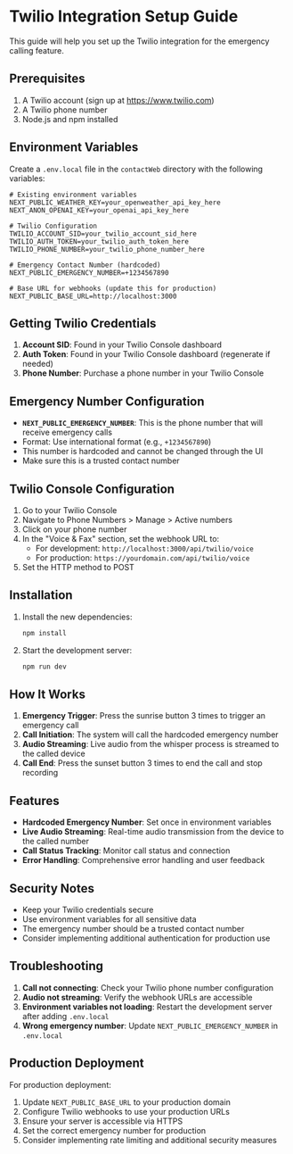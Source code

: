 # Twilio Integration Setup Guide

This guide will help you set up the Twilio integration for the emergency calling feature.

## Prerequisites

1. A Twilio account (sign up at https://www.twilio.com)
2. A Twilio phone number
3. Node.js and npm installed

## Environment Variables

Create a `.env.local` file in the `contactWeb` directory with the following variables:

```env
# Existing environment variables
NEXT_PUBLIC_WEATHER_KEY=your_openweather_api_key_here
NEXT_ANON_OPENAI_KEY=your_openai_api_key_here

# Twilio Configuration
TWILIO_ACCOUNT_SID=your_twilio_account_sid_here
TWILIO_AUTH_TOKEN=your_twilio_auth_token_here
TWILIO_PHONE_NUMBER=your_twilio_phone_number_here

# Emergency Contact Number (hardcoded)
NEXT_PUBLIC_EMERGENCY_NUMBER=+1234567890

# Base URL for webhooks (update this for production)
NEXT_PUBLIC_BASE_URL=http://localhost:3000
```

## Getting Twilio Credentials

1. **Account SID**: Found in your Twilio Console dashboard
2. **Auth Token**: Found in your Twilio Console dashboard (regenerate if needed)
3. **Phone Number**: Purchase a phone number in your Twilio Console

## Emergency Number Configuration

- **`NEXT_PUBLIC_EMERGENCY_NUMBER`**: This is the phone number that will receive emergency calls
- Format: Use international format (e.g., `+1234567890`)
- This number is hardcoded and cannot be changed through the UI
- Make sure this is a trusted contact number

## Twilio Console Configuration

1. Go to your Twilio Console
2. Navigate to Phone Numbers > Manage > Active numbers
3. Click on your phone number
4. In the "Voice & Fax" section, set the webhook URL to:
   - For development: `http://localhost:3000/api/twilio/voice`
   - For production: `https://yourdomain.com/api/twilio/voice`
5. Set the HTTP method to POST

## Installation

1. Install the new dependencies:
   ```bash
   npm install
   ```

2. Start the development server:
   ```bash
   npm run dev
   ```

## How It Works

1. **Emergency Trigger**: Press the sunrise button 3 times to trigger an emergency call
2. **Call Initiation**: The system will call the hardcoded emergency number
3. **Audio Streaming**: Live audio from the whisper process is streamed to the called device
4. **Call End**: Press the sunset button 3 times to end the call and stop recording

## Features

- **Hardcoded Emergency Number**: Set once in environment variables
- **Live Audio Streaming**: Real-time audio transmission from the device to the called number
- **Call Status Tracking**: Monitor call status and connection
- **Error Handling**: Comprehensive error handling and user feedback

## Security Notes

- Keep your Twilio credentials secure
- Use environment variables for all sensitive data
- The emergency number should be a trusted contact number
- Consider implementing additional authentication for production use

## Troubleshooting

1. **Call not connecting**: Check your Twilio phone number configuration
2. **Audio not streaming**: Verify the webhook URLs are accessible
3. **Environment variables not loading**: Restart the development server after adding `.env.local`
4. **Wrong emergency number**: Update `NEXT_PUBLIC_EMERGENCY_NUMBER` in `.env.local`

## Production Deployment

For production deployment:

1. Update `NEXT_PUBLIC_BASE_URL` to your production domain
2. Configure Twilio webhooks to use your production URLs
3. Ensure your server is accessible via HTTPS
4. Set the correct emergency number for production
5. Consider implementing rate limiting and additional security measures 